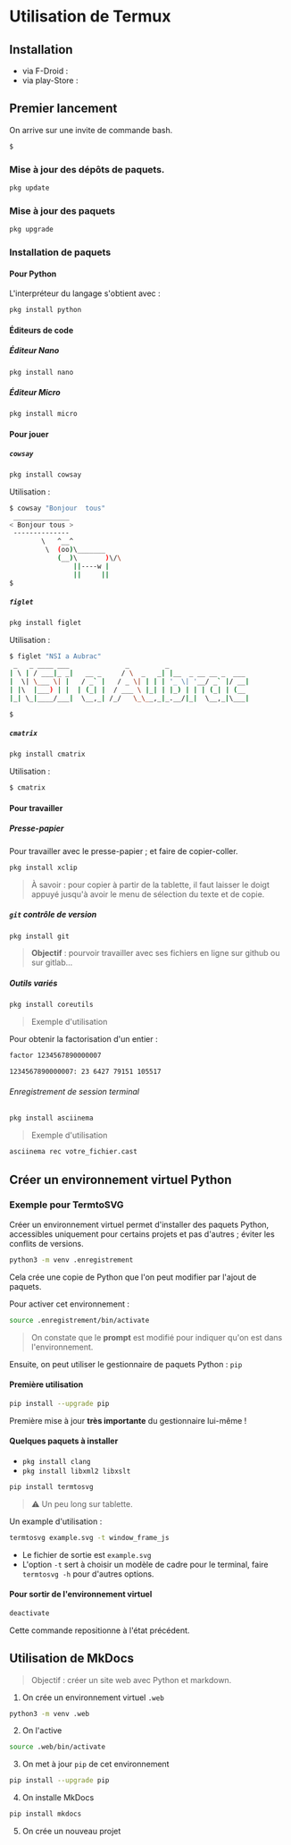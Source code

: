 # Utilisation de Termux

## Installation
* via F-Droid :
* via play-Store :

## Premier lancement

On arrive sur une invite de commande bash.
```bash
$
```

### Mise à jour des dépôts de paquets.

```bash
pkg update
```

### Mise à jour des paquets

```bash
pkg upgrade
```

### Installation de paquets

#### Pour Python

L'interpréteur du langage s'obtient avec :

```bash
pkg install python
```

#### Éditeurs de code

##### Éditeur Nano

```bash
pkg install nano
```

##### Éditeur Micro

```bash
pkg install micro
```

#### Pour jouer

##### `cowsay`

```bash
pkg install cowsay
```

Utilisation :

```bash
$ cowsay "Bonjour  tous"
 ______________
< Bonjour tous >
 --------------
        \   ^__^
         \  (oo)\_______
            (__)\       )\/\
                ||----w |
                ||     ||
$
```

##### `figlet`

```bash
pkg install figlet
```

Utilisation :

```bash
$ figlet "NSI a Aubrac"
 _   _ ____ ___              _         _
| \ | / ___|_ _|   __ _     / \  _   _| |__  _ __ __ _  ___
|  \| \___ \| |   / _` |   / _ \| | | | '_ \| '__/ _` |/ __|
| |\  |___) | |  | (_| |  / ___ \ |_| | |_) | | | (_| | (__
|_| \_|____/___|  \__,_| /_/   \_\__,_|_.__/|_|  \__,_|\___|

$
```

##### `cmatrix`

```bash
pkg install cmatrix
```

Utilisation :

```bash
$ cmatrix
```

#### Pour travailler

##### Presse-papier
Pour travailler avec le presse-papier ; et faire de copier-coller.

```bash
pkg install xclip
```

> À savoir : pour copier à partir de la tablette, il faut laisser le doigt appuyé jusqu'à avoir le menu de sélection du texte et de copie.

##### `git` contrôle de version

```bash
pkg install git
```

> **Objectif** : pourvoir travailler avec ses fichiers en ligne sur github ou sur gitlab...

##### Outils variés

```bash
pkg install coreutils
```

> Exemple d'utilisation

Pour obtenir la factorisation d'un entier :

```bash
factor 1234567890000007
```

```
1234567890000007: 23 6427 79151 105517
```

###### Enregistrement de session terminal

```bash
pkg install asciinema
```

> Exemple d'utilisation

```bash
asciinema rec votre_fichier.cast
```

## Créer un environnement virtuel Python

### Exemple pour TermtoSVG

Créer un environnement virtuel permet d'installer des paquets Python, accessibles uniquement pour certains projets et pas d'autres ; éviter les conflits de versions.

```bash
python3 -m venv .enregistrement
```

Cela crée une copie de Python que l'on peut modifier par l'ajout de paquets.

Pour activer cet environnement :

```bash
source .enregistrement/bin/activate
```

> On constate que le **prompt** est modifié pour indiquer qu'on est dans l'environnement.

Ensuite, on peut utiliser le gestionnaire de paquets Python : `pip`

#### Première utilisation

```bash
pip install --upgrade pip
```

Première mise à jour **très importante** du gestionnaire lui-même !

#### Quelques paquets à installer

* `pkg install clang`
* `pkg install libxml2 libxslt`

```bash
pip install termtosvg
```

> ⚠️ Un peu long sur tablette.


Un example d'utilisation :
```bash
termtosvg example.svg -t window_frame_js
```

* Le fichier de sortie est `example.svg`
* L'option `-t` sert à choisir un modèle de cadre pour le terminal, faire `termtosvg -h` pour d'autres options.

#### Pour sortir de l'environnement virtuel

```bash
deactivate
```

Cette commande repositionne à l'état précédent.

## Utilisation de MkDocs

> Objectif : créer un site web avec Python et markdown.

1. On crée un environnement virtuel `.web`

```bash
python3 -m venv .web
```

2. On l'active
```bash
source .web/bin/activate
```

3. On met à jour `pip` de cet environnement

```bash
pip install --upgrade pip
```

4. On installe MkDocs

```bash
pip install mkdocs
```

5. On crée un nouveau projet
